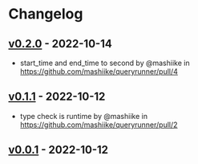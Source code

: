 # Changelog

## [v0.2.0](https://github.com/mashiike/queryrunner/compare/v0.1.1...v0.2.0) - 2022-10-14
- start_time and end_time to second by @mashiike in https://github.com/mashiike/queryrunner/pull/4

## [v0.1.1](https://github.com/mashiike/queryrunner/compare/v0.1.0...v0.1.1) - 2022-10-12
- type check is runtime by @mashiike in https://github.com/mashiike/queryrunner/pull/2

## [v0.0.1](https://github.com/mashiike/queryrunner/commits/v0.0.1) - 2022-10-12
